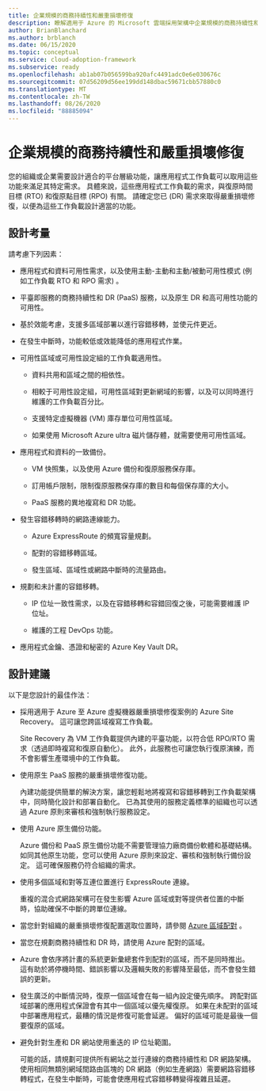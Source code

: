 ```yaml
---
title: 企業規模的商務持續性和嚴重損壞修復
description: 瞭解適用于 Azure 的 Microsoft 雲端採用架構中企業規模的商務持續性和嚴重損壞修復。
author: BrianBlanchard
ms.author: brblanch
ms.date: 06/15/2020
ms.topic: conceptual
ms.service: cloud-adoption-framework
ms.subservice: ready
ms.openlocfilehash: ab1ab07b056599ba920afc4491adc0e6e030676c
ms.sourcegitcommit: 07d56209d56ee199dd148dbac59671cbb57880c0
ms.translationtype: MT
ms.contentlocale: zh-TW
ms.lasthandoff: 08/26/2020
ms.locfileid: "88885094"
---
```

# <a name="enterprise-scale-business-continuity-and-disaster-recovery"></a>企業規模的商務持續性和嚴重損壞修復

您的組織或企業需要設計適合的平台層級功能，讓應用程式工作負載可以取用這些功能來滿足其特定需求。 具體來說，這些應用程式工作負載的需求，與復原時間目標 (RTO) 和復原點目標 (RPO) 有關。 請確定您已 (DR) 需求來取得嚴重損壞修復，以便為這些工作負載設計適當的功能。

## <a name="design-considerations"></a>設計考量

請考慮下列因素：

- 應用程式和資料可用性需求，以及使用主動-主動和主動/被動可用性模式 (例如工作負載 RTO 和 RPO 需求) 。

- 平臺即服務的商務持續性和 DR (PaaS) 服務，以及原生 DR 和高可用性功能的可用性。

- 基於效能考慮，支援多區域部署以進行容錯移轉，並使元件更近。

- 在發生中斷時，功能較低或效能降低的應用程式作業。

- 可用性區域或可用性設定組的工作負載適用性。

  - 資料共用和區域之間的相依性。

  - 相較于可用性設定組，可用性區域對更新網域的影響，以及可以同時進行維護的工作負載百分比。

  - 支援特定虛擬機器 (VM) 庫存單位可用性區域。

  - 如果使用 Microsoft Azure ultra 磁片儲存體，就需要使用可用性區域。

- 應用程式和資料的一致備份。

  - VM 快照集，以及使用 Azure 備份和復原服務保存庫。

  - 訂用帳戶限制，限制復原服務保存庫的數目和每個保存庫的大小。

  - PaaS 服務的異地複寫和 DR 功能。

- 發生容錯移轉時的網路連線能力。

  - Azure ExpressRoute 的頻寬容量規劃。

  - 配對的容錯移轉區域。

  - 發生區域、區域性或網路中斷時的流量路由。

- 規劃和未計畫的容錯移轉。

  - IP 位址一致性需求，以及在容錯移轉和容錯回復之後，可能需要維護 IP 位址。

  - 維護的工程 DevOps 功能。

- 應用程式金鑰、憑證和秘密的 Azure Key Vault DR。

## <a name="design-recommendations"></a>設計建議

以下是您設計的最佳作法：

- 採用適用于 Azure 至 Azure 虛擬機器嚴重損壞修復案例的 Azure Site Recovery。 這可讓您跨區域複寫工作負載。

  Site Recovery 為 VM 工作負載提供內建的平臺功能，以符合低 RPO/RTO 需求（透過即時複寫和復原自動化）。 此外，此服務也可讓您執行復原演練，而不會影響生產環境中的工作負載。

- 使用原生 PaaS 服務的嚴重損壞修復功能。

  內建功能提供簡單的解決方案，讓您輕鬆地將複寫和容錯移轉到工作負載架構中，同時簡化設計和部署自動化。 已為其使用的服務定義標準的組織也可以透過 Azure 原則來審核和強制執行服務設定。

- 使用 Azure 原生備份功能。

  Azure 備份和 PaaS 原生備份功能不需要管理協力廠商備份軟體和基礎結構。 如同其他原生功能，您可以使用 Azure 原則來設定、審核和強制執行備份設定。 這可確保服務仍符合組織的需求。

- 使用多個區域和對等互連位置進行 ExpressRoute 連線。

  重複的混合式網路架構可在發生影響 Azure 區域或對等提供者位置的中斷時，協助確保不中斷的跨單位連線。

- 當您針對組織的嚴重損壞修復配置選取位置時，請參閱 [Azure 區域配對](/azure/best-practices-availability-paired-regions) 。

- 當您在規劃商務持續性和 DR 時，請使用 Azure 配對的區域。

- Azure 會依序將計畫的系統更新彙總套件到配對的區域，而不是同時推出。 這有助於將停機時間、錯誤影響以及邏輯失敗的影響降至最低，而不會發生錯誤的更新。

- 發生廣泛的中斷情況時，復原一個區域會在每一組內設定優先順序。 跨配對區域部署的應用程式保證會有其中一個區域以優先權復原。 如果在未配對的區域中部署應用程式，最糟的情況是修復可能會延遲。 偏好的區域可能是最後一個要復原的區域。

- 避免針對生產和 DR 網站使用重迭的 IP 位址範圍。

  可能的話，請規劃可提供所有網站之並行連線的商務持續性和 DR 網路架構。 使用相同無類別網域間路由區塊的 DR 網路（例如生產網路）需要網路容錯移轉程式，在發生中斷時，可能會使應用程式容錯移轉變得複雜且延遲。
